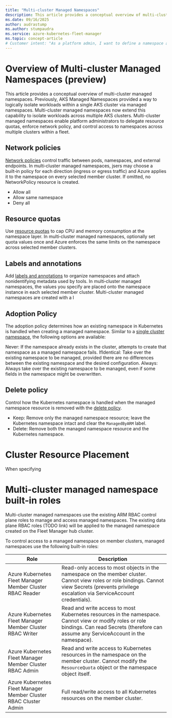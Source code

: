 ```yaml
---
title: "Multi-cluster Managed Namespaces"
description: This article provides a conceptual overview of multi-cluster managed namespaces (preview) using an Azure Kubernetes Service (AKS) Fleet Manager.
ms.date: 09/16/2025
author: audrastump
ms.author: stumpaudra
ms.service: azure-kubernetes-fleet-manager
ms.topic: concept-article
# Customer intent: "As a platform admin, I want to define a namespace and deploy it across selected fleet clusters so I can delegate application teams access to resources on any cluster where the namespace exists."
---
```

# Overview of Multi-cluster Managed Namespaces (preview)

This article provides a conceptual overview of multi-cluster managed namespaces. Previously, AKS Managed Namespaces provided a way to logically isolate workloads within a single AKS cluster via managed namespaces. Multi-cluster managed namespaces now extend this capability to isolate workloads across multiple AKS clusters. Multi-cluster managed namespaces enable platform administrators to delegate resource quotas, enforce network policy, and control access to namespaces across multiple clusters within a fleet.

## Network policies
[Network policies](../aks/concepts-managed-namespaces.md#network-policies) control traffic between pods, namespaces, and external endpoints. In multi‑cluster managed namespaces, jsers may choose a built‑in policy for each direction (ingress or egress traffic) and Azure applies it to the namespace on every selected member cluster. If omitted, no NetworkPolicy resource is created.

- Allow all
- Allow same namespace
- Deny all

## Resource quotas
Use [resource quotas](../aks/concepts-managed-namespaces.md#resource-quotas) to cap CPU and memory consumption at the namespace layer. In multi‑cluster managed namespaces, optionally set quota values once and Azure enforces the same limits on the namespace across selected member clusters.

## Labels and annotations
Add [labels and annotations](../aks/concepts-managed-namespaces.md#labels-and-annotations) to organize namespaces and attach nonidentifying metadata used by tools. In multi‑cluster managed namespaces, the values you specify are placed onto the namespace instance in each selected member cluster. Multi-cluster managed namespaces are created with a l


## Adoption Policy
The adoption policy determines how an existing namespace in Kubernetes is handled when creating a managed namespace. Similar to a [single cluster namespace](../aks/concepts-managed-namespaces.md#adoption-policy), the following options are available:

Never: If the namespace already exists in the cluster, attempts to create that namespace as a managed namespace fails.
IfIdentical: Take over the existing namespace to be managed, provided there are no differences between the existing namespace and the desired configuration.
Always: Always take over the existing namespace to be managed, even if some fields in the namespace might be overwritten.

## Delete policy
Control how the Kubernetes namespace is handled when the managed namespace resource is removed with the [delete policy](../aks/concepts-managed-namespaces.md#delete-policy).

- Keep: Remove only the managed namespace resource; leave the Kubernetes namespace intact and clear the `ManagedByARM` label.
- Delete: Remove both the managed namespace resource and the Kubernetes namespace.

# Cluster Resource Placement
When specifying

# Multi-cluster managed namespace built-in roles
Multi-cluster managed namespaces use the existing ARM RBAC control plane roles to manage and access managed namespaces. The existing 
data plane RBAC roles (TODO link) will be applied to the managed namespace created on the Fleet Manager hub cluster. 

To control access to a managed namespace on member clusters, managed namespaces use the following built-in roles:

| Role | Description |
|------|-------------|
| Azure Kubernetes Fleet Manager Member Cluster RBAC Reader | Read-only access to most objects in the namespace on the member cluster. Cannot view roles or role bindings. Cannot view Secrets (prevents privilege escalation via ServiceAccount credentials). |
| Azure Kubernetes Fleet Manager Member Cluster RBAC Writer | Read and write access to most Kubernetes resources in the namespace. Cannot view or modify roles or role bindings. Can read Secrets (therefore can assume any ServiceAccount in the namespace). |
| Azure Kubernetes Fleet Manager Member Cluster RBAC Admin | Read and write access to Kubernetes resources in the namespace on the member cluster. Cannot modify the `ResourceQuota` object or the namespace object itself. |
| Azure Kubernetes Fleet Manager Member Cluster RBAC Cluster Admin | Full read/write access to all Kubernetes resources on the member cluster. |